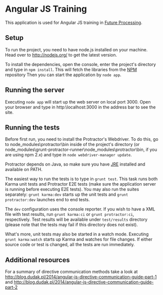 # Angular JS Training
This application is used for Angular JS training in [Future Processing](http://www.future-processing.com).

## Setup
To run the project, you need to have node.js installed on your machine. Head over to http://nodejs.org/ to get the latest version.

To install the dependencies, open the console, enter the project's directory and type in `npm install`. This will fetch the libraries from the [NPM](https://www.npmjs.org/) repository Then you can start the application by `node app`.

## Running the server
Executing `node app` will start up the web server on local port 3000. Open your browser and type in http:\\localhost:3000 in the address bar to see the site.

## Running the tests
Before first run, you need to install the Protractor's Webdriver. To do this, go to node_modules\protractor\bin inside of the project's directory (or node_modules\grunt-protractor-runner\node_modules\protractor\bin, if you are using npm 2.x) and type in `node webdriver-manager update`.

Protractor depends on Java, so make sure you have [JRE](https://www.java.com/download/) installed and available on PATH.

The easiest way to run the tests is to type in `grunt test`. This task runs both Karma unit tests and Protractor E2E tests (make sure the application server is running before executing E2E tests).
You may also run the suites separately: `grunt karma:dev` starts up the unit tests and `grunt protractor:dev` launches end to end tests.

The `dev` configuration uses the console reporter. If you wish to have a XML file with test results, run `grunt karma:ci` or `grunt protractor:ci`, respectively. Test results will be available under `test/results` directory (please note that the tests may fail if this directory does not exist).

What's more, unit tests may also be started in a watch mode. Executing `grunt karma:watch` starts up Karma and watches for file changes. If either source code or test is changed, all the tests are run immediately.

## Additional resources
For a summary of directive communication methods take a look at http://blog.dudak.pl/2014/angular-js-directive-communication-guide-part-1 and http://blog.dudak.pl/2014/angular-js-directive-communication-guide-part-2